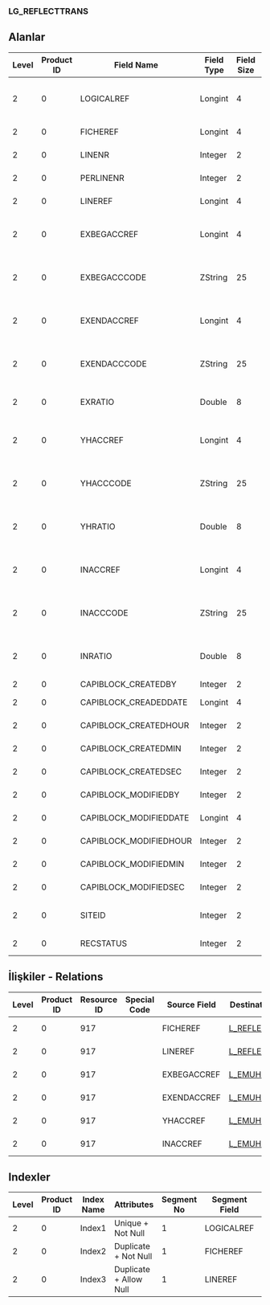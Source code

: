 ### LG_REFLECTTRANS

## Alanlar

**Level**|**Product ID**|**Field Name**|**Field Type**|**Field Size**|**Field Offset**|**Türkçe Açıklama**|**Expression**
-----|-----|-----|-----|-----|-----|-----|-----
2|0|LOGICALREF|Longint|4|0|Yansıtma hareketi log. ref.|Reflection Transaction Logical Reference
2|0|FICHEREF|Longint|4|4|Yansıtma ref.|Reflection Reference
2|0|LINENR|Integer|2|8|Satır Numarası|Line Number
2|0|PERLINENR|Integer|2|10|Üst satır num.|Parent Line Number
2|0|LINEREF|Longint|4|12|Üst satır ref.|Parent Line Reference
2|0|EXBEGACCREF|Longint|4|16||Beginning Outgoing Account Reference
2|0|EXBEGACCCODE|ZString|25|20||Beginning Outgoing Account Code
2|0|EXENDACCREF|Longint|4|45||Ending Outgoing Account Reference
2|0|EXENDACCCODE|ZString|25|49||Ending Outgoing Account Code
2|0|EXRATIO|Double|8|74|Çıkış hesabı oranı|Outgoing Account Rate
2|0|YHACCREF|Longint|4|82|Çıkış yansıtma hesabı ref.|Outgoing Reflection Account Reference
2|0|YHACCCODE|ZString|25|86|Çıkış yansıtma hesabı kodu|Outgoing Reflection Account Code
2|0|YHRATIO|Double|8|111|Çıkış yansıtma hesabı oranı|Outgoing Reflection Account Rate
2|0|INACCREF|Longint|4|119|Yansıtma Hesabı Ref.|Income Reflection Account Reference
2|0|INACCCODE|ZString|25|123|Yansıtma Hesabı Kodu|Income Reflection Account Code
2|0|INRATIO|Double|8|148|Yansıtma Hesabı Oranı|Income Reflection Account Rate
2|0|CAPIBLOCK_CREATEDBY|Integer|2|156|Oluşturan|Created By
2|0|CAPIBLOCK_CREADEDDATE|Longint|4|158|Oluşturulma Tarihi|Created Date
2|0|CAPIBLOCK_CREATEDHOUR|Integer|2|162|Oluşturulma Saati|Created Hour
2|0|CAPIBLOCK_CREATEDMIN|Integer|2|164|Oluşturulma Dakikası|Created Minute
2|0|CAPIBLOCK_CREATEDSEC|Integer|2|166|Oluşturulma Saniyesi|Created Second
2|0|CAPIBLOCK_MODIFIEDBY|Integer|2|168|Değiştiren|Modified By
2|0|CAPIBLOCK_MODIFIEDDATE|Longint|4|170|Değiştirilme Tarihi|Modified Date
2|0|CAPIBLOCK_MODIFIEDHOUR|Integer|2|174|Değiştirilme Saati|Modified Hour
2|0|CAPIBLOCK_MODIFIEDMIN|Integer|2|176|Değiştirilme Dakikası|Modified Minute
2|0|CAPIBLOCK_MODIFIEDSEC|Integer|2|178|Değiştirilme Saniyesi|Modified Second
2|0|SITEID|Integer|2|180|Veri Merkezi|Data Processing Site
2|0|RECSTATUS|Integer|2|182|Kayıt Durumu|Record Status

## İlişkiler - Relations
**Level**|**Product ID**|**Resource ID**|**Special Code**|**Source Field**|**Destination Table**|**Destination Field**|**Relation Type**|**Extra Condition**
-----|-----|-----|-----|-----|-----|-----|-----|-----
2|0|917||FICHEREF|[L_REFLECT](../L_REFLECT "L_REFLECT")|LOGICALREF|one-to-one|
2|0|917||LINEREF|[L_REFLECTTRANS](../L_REFLECTTRANS "L_REFLECTTRANS")|LOGICALREF|one-to-one|
2|0|917||EXBEGACCREF|[L_EMUHACC](../L_EMUHACC "L_EMUHACC")|LOGICALREF|one-to-one|
2|0|917||EXENDACCREF|[L_EMUHACC](../L_EMUHACC "L_EMUHACC")|LOGICALREF|one-to-one|
2|0|917||YHACCREF|[L_EMUHACC](../L_EMUHACC "L_EMUHACC")|LOGICALREF|one-to-one|
2|0|917||INACCREF|[L_EMUHACC](../L_EMUHACC "L_EMUHACC")|LOGICALREF|one-to-one|

## Indexler
**Level**|**Product ID**|**Index Name**|**Attributes**|**Segment No**|**Segment Field**|**Sense**
-----|-----|-----|-----|-----|-----|-----
2|0|Index1|Unique + Not Null|1|LOGICALREF|Ascending
2|0|Index2|Duplicate + Not Null|1|FICHEREF|Ascending
2|0|Index3|Duplicate + Allow Null|1|LINEREF|Ascending
